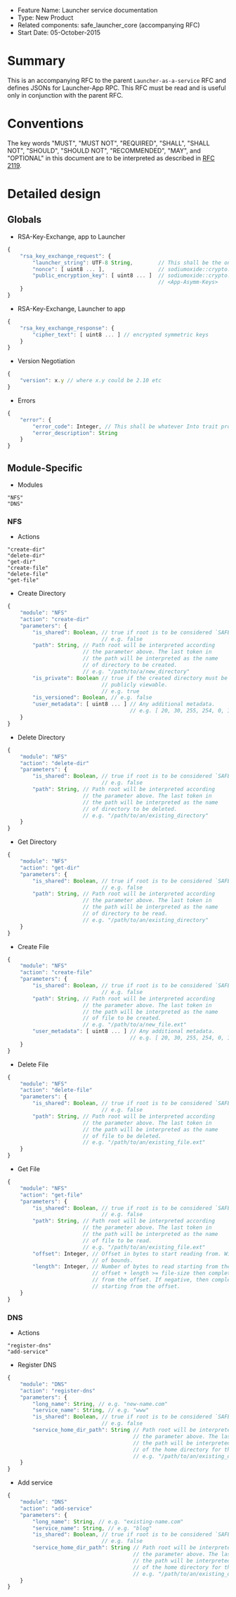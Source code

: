 - Feature Name: Launcher service documentation
- Type: New Product
- Related components: safe_launcher_core (accompanying RFC)
- Start Date: 05-October-2015

# Summary

This is an accompanying RFC to the parent `Launcher-as-a-service` RFC and defines JSONs for Launcher-App RPC. This RFC must be read and is useful only in conjunction with the parent RFC.

# Conventions
The key words "MUST", "MUST NOT", "REQUIRED", "SHALL", "SHALL NOT", "SHOULD", "SHOULD NOT", "RECOMMENDED", "MAY", and "OPTIONAL" in this document are to be interpreted as described in [RFC 2119](http://tools.ietf.org/html/rfc2119).

# Detailed design

## Globals
- RSA-Key-Exchange, app to Launcher
```javascript
{
    "rsa_key_exchange_request": {
        "launcher_string": UTF-8 String,        // This shall be the one supplied by Launcher
        "nonce": [ uint8 ... ],                 // sodiumoxide::crypto::box_::Nonce,
        "public_encryption_key": [ uint8 ... ]  // sodiumoxide::crypto::box_::PublicKey from
                                                // <App-Asymm-Keys>
    }
}
```
- RSA-Key-Exchange, Launcher to app
```javascript
{
    "rsa_key_exchange_response": {
        "cipher_text": [ uint8 ... ] // encrypted symmetric keys
    }
}
```
- Version Negotiation
```javascript
{
    "version": x.y // where x.y could be 2.10 etc
}
```
- Errors
```javascript
{
    "error": {
        "error_code": Integer, // This shall be whatever Into trait provides in various modules
        "error_description": String
    }
}
```

## Module-Specific
- Modules
```
"NFS"
"DNS"
```

### NFS
- Actions
```
"create-dir"
"delete-dir"
"get-dir"
"create-file"
"delete-file"
"get-file"
```

- Create Directory
```javascript
{
    "module": "NFS"
    "action": "create-dir"
    "parameters": {
        "is_shared": Boolean, // true if root is to be considered `SAFEDrive`, false otherwise
                              // e.g. false
        "path": String, // Path root will be interpreted according
                        // the parameter above. The last token in
                        // the path will be interpreted as the name
                        // of directory to be created.
                        // e.g. "/path/to/a/new_directory"
        "is_private": Boolean // true if the created directory must be encrypted, false if
                              // publicly viewable.
                              // e.g. true
        "is_versioned": Boolean, // e.g. false
        "user_metadata": [ uint8 ... ] // Any additional metadata.
                                       // e.g. [ 20, 30, 255, 254, 0, 119 ]
    }
}
```

- Delete Directory
```javascript
{
    "module": "NFS"
    "action": "delete-dir"
    "parameters": {
        "is_shared": Boolean, // true if root is to be considered `SAFEDrive`, false otherwise
                              // e.g. false
        "path": String, // Path root will be interpreted according
                        // the parameter above. The last token in
                        // the path will be interpreted as the name
                        // of directory to be deleted.
                        // e.g. "/path/to/an/existing_directory"
    }
}
```

- Get Directory
```javascript
{
    "module": "NFS"
    "action": "get-dir"
    "parameters": {
        "is_shared": Boolean, // true if root is to be considered `SAFEDrive`, false otherwise
                              // e.g. false
        "path": String, // Path root will be interpreted according
                        // the parameter above. The last token in
                        // the path will be interpreted as the name
                        // of directory to be read.
                        // e.g. "/path/to/an/existing_directory"
    }
}
```

- Create File
```javascript
{
    "module": "NFS"
    "action": "create-file"
    "parameters": {
        "is_shared": Boolean, // true if root is to be considered `SAFEDrive`, false otherwise
                              // e.g. false
        "path": String, // Path root will be interpreted according
                        // the parameter above. The last token in
                        // the path will be interpreted as the name
                        // of file to be created.
                        // e.g. "/path/to/a/new_file.ext"
        "user_metadata": [ uint8 ... ] // Any additional metadata.
                                       // e.g. [ 20, 30, 255, 254, 0, 119 ]
    }
}
```

- Delete File
```javascript
{
    "module": "NFS"
    "action": "delete-file"
    "parameters": {
        "is_shared": Boolean, // true if root is to be considered `SAFEDrive`, false otherwise
                              // e.g. false
        "path": String, // Path root will be interpreted according
                        // the parameter above. The last token in
                        // the path will be interpreted as the name
                        // of file to be deleted.
                        // e.g. "/path/to/an/existing_file.ext"
    }
}
```

- Get File
```javascript
{
    "module": "NFS"
    "action": "get-file"
    "parameters": {
        "is_shared": Boolean, // true if root is to be considered `SAFEDrive`, false otherwise
                              // e.g. false
        "path": String, // Path root will be interpreted according
                        // the parameter above. The last token in
                        // the path will be interpreted as the name
                        // of file to be read.
                        // e.g. "/path/to/an/existing_file.ext"
        "offset": Integer, // Offset in bytes to start reading from. Will be an error if out
                           // of bounds.
        "length": Integer, // Number of bytes to read starting from the given offset above. If
                           // offset + length >= file-size then complete file will be read starting
                           // from the offset. If negative, then complete file will be read
                           // starting from the offset.
    }
}
```
### DNS
- Actions
```
"register-dns"
"add-service"
```

- Register DNS
```javascript
{
    "module": "DNS"
    "action": "register-dns"
    "parameters": {
        "long_name": String, // e.g. "new-name.com"
        "service_name": String, // e.g. "www"
        "is_shared": Boolean, // true if root is to be considered `SAFEDrive`, false otherwise
                              // e.g. false
        "service_home_dir_path": String // Path root will be interpreted according
                                        // the parameter above. The last token in
                                        // the path will be interpreted as the name
                                        // of the home directory for the service.
                                        // e.g. "/path/to/an/existing_directory_www"
    }
}
```

- Add service
```javascript
{
    "module": "DNS"
    "action": "add-service"
    "parameters": {
        "long_name": String, // e.g. "existing-name.com"
        "service_name": String, // e.g. "blog"
        "is_shared": Boolean, // true if root is to be considered `SAFEDrive`, false otherwise
                              // e.g. false
        "service_home_dir_path": String // Path root will be interpreted according
                                        // the parameter above. The last token in
                                        // the path will be interpreted as the name
                                        // of the home directory for the service.
                                        // e.g. "/path/to/an/existing_directory_blog"
    }
}
```
